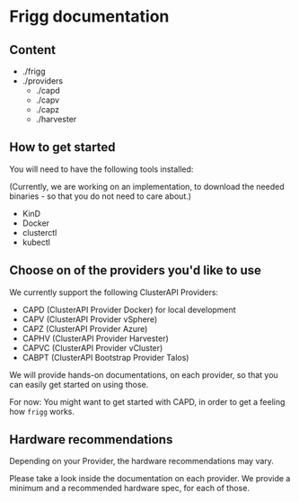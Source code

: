 # Frigg documentation

## Content

- ./frigg
- ./providers
  - ./capd
  - ./capv
  - ./capz
  - ./harvester

## How to get started

You will need to have the following tools installed:

(Currently, we are working on an implementation, 
to download the needed binaries - so that you do not need to care about.)

- KinD
- Docker
- clusterctl
- kubectl

## Choose on of the providers you'd like to use

We currently support the following ClusterAPI Providers:

- CAPD (ClusterAPI Provider Docker) for local development
- CAPV (ClusterAPI Provider vSphere)
- CAPZ (ClusterAPI Provider Azure)
- CAPHV (ClusterAPI Provider Harvester)
- CAPVC (ClusterAPI Provider vCluster)
- CABPT (ClusterAPI Bootstrap Provider Talos)

We will provide hands-on documentations, on each provider, so that
you can easily get started on using those.

For now: You might want to get started with CAPD, in order to get a feeling how `frigg`
works.

## Hardware recommendations

Depending on your Provider, the hardware recommendations may vary.

Please take a look inside the documentation on each provider.
We provide a minimum and a recommended hardware spec, for each of those.